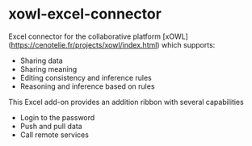 # xowl-excel-connector

Excel connector for the collaborative platform [xOWL] (https://cenotelie.fr/projects/xowl/index.html) which supports:
* Sharing data
* Sharing meaning
* Editing consistency and inference rules
* Reasoning and inference based on rules

This Excel add-on provides an addition ribbon with several capabilities
* Login to the password
* Push and pull data
* Call remote services

